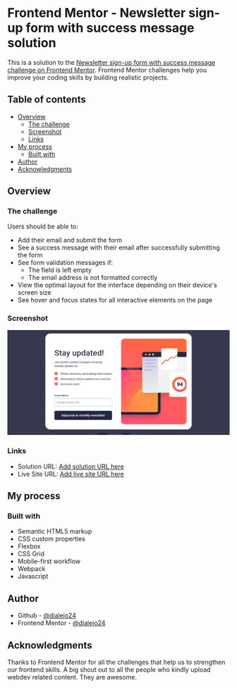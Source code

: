 # Frontend Mentor - Newsletter sign-up form with success message solution

This is a solution to the [Newsletter sign-up form with success message challenge on Frontend Mentor](https://www.frontendmentor.io/challenges/newsletter-signup-form-with-success-message-3FC1AZbNrv). Frontend Mentor challenges help you improve your coding skills by building realistic projects. 

## Table of contents

- [Overview](#overview)
  - [The challenge](#the-challenge)
  - [Screenshot](#screenshot)
  - [Links](#links)
- [My process](#my-process)
  - [Built with](#built-with)
- [Author](#author)
- [Acknowledgments](#acknowledgments)

## Overview

### The challenge

Users should be able to:

- Add their email and submit the form
- See a success message with their email after successfully submitting the form
- See form validation messages if:
  - The field is left empty
  - The email address is not formatted correctly
- View the optimal layout for the interface depending on their device's screen size
- See hover and focus states for all interactive elements on the page

### Screenshot

![Screenshot](src/assets/images/screenshot.png)

### Links

- Solution URL: [Add solution URL here](https://github.com/dialejo24/newsletter-signup-)
- Live Site URL: [Add live site URL here](https://dialejo24.github.io/newsletter-signup-/)

## My process

### Built with

- Semantic HTML5 markup
- CSS custom properties
- Flexbox
- CSS Grid
- Mobile-first workflow
- Webpack
- Javascript

## Author

- Github - [@dialejo24](https://github.com/dialejo24)
- Frontend Mentor - [@dialejo24](https://www.frontendmentor.io/profile/dialejo24)


## Acknowledgments

Thanks to Frontend Mentor for all the challenges that help us to strengthen our frontend skills. A big shout out to all the people who kindly upload webdev related content. They are awesome.

